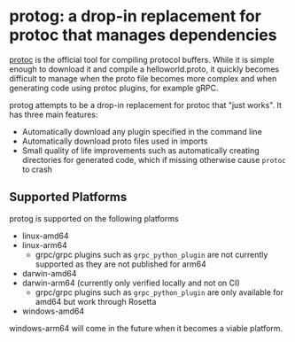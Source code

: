 # protog: a drop-in replacement for protoc that manages dependencies

[protoc](https://github.com/protocolbuffers/protobuf#protocol-compiler-installation) is the official tool for compiling
protocol buffers. While it is simple enough to download it and compile a helloworld.proto, it quickly becomes difficult
to manage when the proto file becomes more complex and when generating code using protoc plugins, for example gRPC.

protog attempts to be a drop-in replacement for protoc that "just works". It has three main features:

- Automatically download any plugin specified in the command line
- Automatically download proto files used in imports
- Small quality of life improvements such as automatically creating directories for generated code, which if missing
otherwise cause `protoc` to crash

## Supported Platforms

protog is supported on the following platforms

- linux-amd64
- linux-arm64
  - grpc/grpc plugins such as `grpc_python_plugin` are not currently supported as they are not published for arm64
- darwin-amd64
- darwin-arm64 (currently only verified locally and not on CI)
  - grpc/grpc plugins such as `grpc_python_plugin` are only available for amd64 but work through Rosetta
- windows-amd64

windows-arm64 will come in the future when it becomes a viable platform.
